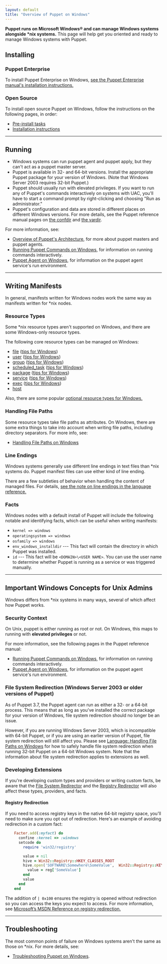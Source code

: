 ```yaml
---
layout: default
title: "Overview of Puppet on Windows"
---
```





[troubleshooting]: ./troubleshooting.html

[win_commands]: /puppet/latest/reference/services_commands_windows.html
[win_agent]: /puppet/latest/reference/services_agent_windows.html
[arch]: /puppet/latest/reference/architecture.html
[the confdir]: /puppet/latest/reference/dirs_confdir.html
[the vardir]: /puppet/latest/reference/dirs_vardir.html

**Puppet runs on Microsoft Windows® and can manage Windows systems alongside \*nix systems.** This page will help get you oriented and ready to manage Windows systems with Puppet.


Installing
-----

### Puppet Enterprise

To install Puppet Enterprise on Windows, [see the Puppet Enterprise manual's installation instructions.](/pe/latest/windows_installing.html)

### Open Source

To install open source Puppet on Windows, follow the instructions on the following pages, in order:

* [Pre-install tasks](/puppet/latest/reference/install_pre.html)
* [Installation instructions](/puppet/latest/reference/install_windows.html)

* * *

Running
-----

* Windows systems can run puppet agent and puppet apply, but they can't act as a puppet master server.
* Puppet is available in 32- and 64-bit versions. Install the appropriate Puppet package for your version of Windows. (Note that Windows Server 2003 requires 32-bit Puppet.)
* Puppet should usually run with elevated privileges. If you want to run any of Puppet's commands interactively on systems with UAC, you'll have to start a command prompt by right-clicking and choosing "Run as administrator."
* Puppet's configuration and data are stored in different places on different Windows versions. For more details, see the Puppet reference manual pages on [the confdir][] and [the vardir][].

For more information, see:

* [Overview of Puppet's Architecture][arch], for more about puppet masters and puppet agents.
* [Running Puppet Commands on Windows][win_commands], for information on running commands interactively.
* [Puppet Agent on Windows][win_agent], for information on the puppet agent service's run environment.

* * *

Writing Manifests
-----

In general, manifests written for Windows nodes work the same way as manifests written for \*nix nodes.

### Resource Types

Some \*nix resource types aren't supported on Windows, and there are some Windows-only resource types.

The following core resource types can be managed on Windows:

* [file](/puppet/latest/reference/type.html#file) ([tips for Windows](/puppet/latest/reference/resources_file_windows.html))
* [user](/puppet/latest/reference/type.html#user) ([tips for Windows](/puppet/latest/reference/resources_user_group_windows.html))
* [group](/puppet/latest/reference/type.html#group) ([tips for Windows](/puppet/latest/reference/resources_user_group_windows.html))
* [scheduled_task](/puppet/latest/reference/type.html#scheduledtask) ([tips for Windows](/puppet/latest/reference/resources_scheduled_task_windows.html))
* [package](/puppet/latest/reference/type.html#package) ([tips for Windows](/puppet/latest/reference/resources_package_windows.html))
* [service](/puppet/latest/reference/type.html#service) ([tips for Windows](/puppet/latest/reference/resources_service.html))
* [exec](/puppet/latest/reference/type.html#exec) ([tips for Windows](/puppet/latest/reference/resources_exec_windows.html))
* [host](/puppet/latest/reference/type.html#host)

Also, there are some popular [optional resource types for Windows.](/puppet/latest/reference/resources_windows_optional.html)

### Handling File Paths

Some resource types take file paths as attributes. On Windows, there are some extra things to take into account when writing file paths, including directory separators. For more info, see:

* [Handling File Paths on Windows](/puppet/latest/reference/lang_windows_file_paths.html)

### Line Endings

Windows systems generally use different line endings in text files than \*nix systems do. Puppet manifest files can use either kind of line ending.

There are a few subtleties of behavior when handling the content of managed files. For details, [see the note on line endings in the language reference.](/puppet/latest/reference/lang_summary.html#line-endings-in-windows-text-files)

### Facts

Windows nodes with a default install of Puppet will include the following notable and identifying facts, which can be useful when writing manifests:

* `kernel => windows`
* `operatingsystem => windows`
* `osfamily => windows`
* `env_windows_installdir` --- This fact will contain the directory in which Puppet was installed.
* `id` --- This fact will be `<DOMAIN>\<USER NAME>`. You can use the user name to determine whether Puppet is running as a service or was triggered manually.


* * *

Important Windows Concepts for Unix Admins
-----

Windows differs from \*nix systems in many ways, several of which affect how Puppet works.

### Security Context

On Unix, puppet is either running as root or not. On Windows, this maps to running with **elevated privileges** or not.

For more information, see the following pages in the Puppet reference manual:

* [Running Puppet Commands on Windows][win_commands], for information on running commands interactively.
* [Puppet Agent on Windows][win_agent], for information on the puppet agent service's run environment.

### File System Redirection (Windows Server 2003 or older versions of Puppet)

As of Puppet 3.7, the Puppet agent can run as either a 32- or a 64-bit process. This means that as long as you've installed the correct package for your version of Windows, file system redirection should no longer be an issue.

However, if you are running Windows Server 2003, which is incompatible with 64-bit Puppet, or if you are using an earlier version of Puppet, file system redirection will still affect you. Please see [Language: Handling File Paths on Windows](/puppet/latest/reference/lang_windows_file_paths.html) for how to safely handle file system redirection when running 32-bit Puppet on a 64-bit Windows system. Note that the information about file system redirection applies to extensions as well.

### Developing Extensions

If you're developing custom types and providers or writing custom facts, be aware that the <a href="http://msdn.microsoft.com/en-us/library/aa384187(v=vs.85).aspx">File System Redirector</a> and the <a href="http://msdn.microsoft.com/en-us/library/aa384232(v=vs.85).aspx">Registry Redirector</a> will also affect these types, providers, and facts.

#### Registry Redirection

If you need to access registry keys in the native 64-bit registry space, you'll need to make sure you opt out of redirection. Here's an example of avoiding redirection in a custom fact:

~~~ ruby
    Facter.add(:myfact) do
      confine :kernel => :windows
      setcode do
        require 'win32/registry'

        value = nil
        hive = Win32::Registry::HKEY_CLASSES_ROOT
        hive.open('SOFTWARE\Somewhere\SomeValue',  Win32::Registry::KEY_READ | 0x100) do |reg|
          value = reg['SomeValue']
        end
        value
      end
    end
~~~

The addition of `| 0x100` ensures the registry is opened without redirection so you can access the keys you expect to access. For more information, see <a href="http://msdn.microsoft.com/en-us/library/aa384232(v=vs.85).aspx">Microsoft’s MSDN Reference on registry redirection.</a>


* * *

Troubleshooting
-----

The most common points of failure on Windows systems aren't the same as those on \*nix. For more details, see:

* [Troubleshooting Puppet on Windows][troubleshooting].

